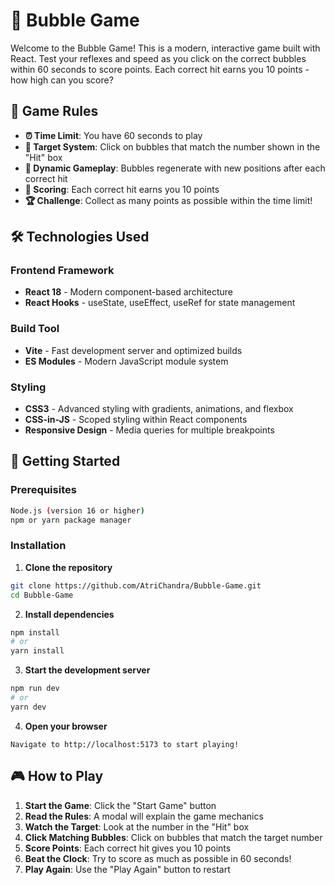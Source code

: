 # 🫧 Bubble Game

Welcome to the Bubble Game! This is a modern, interactive game built with React. Test your reflexes and speed as you click on the correct bubbles within 60 seconds to score points. Each correct hit earns you 10 points - how high can you score?

## 🎯 Game Rules

- **⏰ Time Limit**: You have 60 seconds to play
- **🎯 Target System**: Click on bubbles that match the number shown in the "Hit" box
- **🔄 Dynamic Gameplay**: Bubbles regenerate with new positions after each correct hit
- **💯 Scoring**: Each correct hit earns you 10 points
- **🏆 Challenge**: Collect as many points as possible within the time limit!


## 🛠 Technologies Used

### **Frontend Framework**
- **React 18** - Modern component-based architecture
- **React Hooks** - useState, useEffect, useRef for state management

### **Build Tool**
- **Vite** - Fast development server and optimized builds
- **ES Modules** - Modern JavaScript module system

### **Styling**
- **CSS3** - Advanced styling with gradients, animations, and flexbox
- **CSS-in-JS** - Scoped styling within React components
- **Responsive Design** - Media queries for multiple breakpoints




## 🚀 Getting Started

### **Prerequisites**
```bash
Node.js (version 16 or higher)
npm or yarn package manager
```

### **Installation**

1. **Clone the repository**
```bash
git clone https://github.com/AtriChandra/Bubble-Game.git
cd Bubble-Game
```

2. **Install dependencies**
```bash
npm install
# or
yarn install
```

3. **Start the development server**
```bash
npm run dev
# or
yarn dev
```

4. **Open your browser**
```
Navigate to http://localhost:5173 to start playing!
```


## 🎮 How to Play

1. **Start the Game**: Click the "Start Game" button
2. **Read the Rules**: A modal will explain the game mechanics
3. **Watch the Target**: Look at the number in the "Hit" box
4. **Click Matching Bubbles**: Click on bubbles that match the target number
5. **Score Points**: Each correct hit gives you 10 points
6. **Beat the Clock**: Try to score as much as possible in 60 seconds!
7. **Play Again**: Use the "Play Again" button to restart

